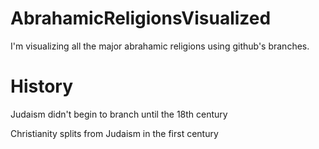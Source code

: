 # AbrahamicReligionsVisualized
I'm visualizing all the major abrahamic religions using github's branches.


# History
Judaism didn't begin to branch until the 18th century

Christianity splits from Judaism in the first century

